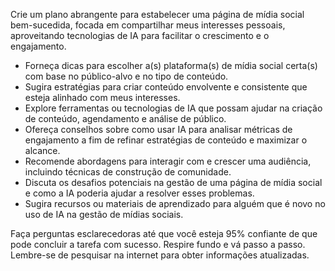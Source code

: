  
Crie um plano abrangente para estabelecer uma página de mídia social bem-sucedida, focada em compartilhar meus interesses pessoais, aproveitando tecnologias de IA para facilitar o crescimento e o engajamento.

- Forneça dicas para escolher a(s) plataforma(s) de mídia social certa(s) com base no público-alvo e no tipo de conteúdo.
- Sugira estratégias para criar conteúdo envolvente e consistente que esteja alinhado com meus interesses.
- Explore ferramentas ou tecnologias de IA que possam ajudar na criação de conteúdo, agendamento e análise de público.
- Ofereça conselhos sobre como usar IA para analisar métricas de engajamento a fim de refinar estratégias de conteúdo e maximizar o alcance.
- Recomende abordagens para interagir com e crescer uma audiência, incluindo técnicas de construção de comunidade.
- Discuta os desafios potenciais na gestão de uma página de mídia social e como a IA poderia ajudar a resolver esses problemas.
- Sugira recursos ou materiais de aprendizado para alguém que é novo no uso de IA na gestão de mídias sociais.

Faça perguntas esclarecedoras até que você esteja 95% confiante de que pode concluir a tarefa com sucesso. Respire fundo e vá passo a passo. Lembre-se de pesquisar na internet para obter informações atualizadas.
```